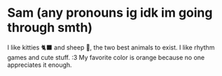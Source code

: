 # Sam (any pronouns ig idk im going through smth)
I like kitties 🐈‍⬛ and sheep 🐑, the two best animals to exist.
I like rhythm games and cute stuff. :3
My favorite color is orange because no one appreciates it enough.
